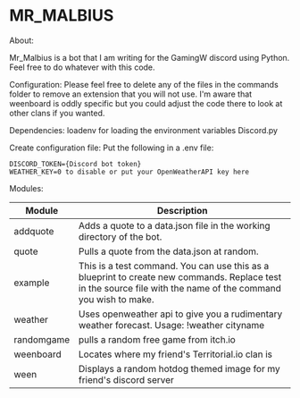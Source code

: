 # MR_MALBIUS


About:

Mr_Malbius is a bot that I am writing for the GamingW discord using Python.
Feel free to do whatever with this code.



Configuration:
Please feel free to delete any of the files in the commands folder to remove an extension that you will not use.
I'm aware that weenboard is oddly specific but you could adjust the code there to look at other clans if you wanted.

Dependencies:
loadenv for loading the environment variables
Discord.py

Create configuration file:
Put the following in a .env file:
```
DISCORD_TOKEN={Discord bot token}
WEATHER_KEY=0 to disable or put your OpenWeatherAPI key here
```

Modules:

|  Module | Description   |
| ------------ | ------------ |
|  addquote  | Adds a quote to a data.json file in the working directory of the bot.    |
|  quote   | Pulls a quote from the data.json at random.  |
|  example  | This is a test command. You can use this as a blueprint to create new commands. Replace test in the source file with the name of the command you wish to make. |
| weather |  Uses openweather api to give you a rudimentary weather forecast. Usage: !weather cityname |
| randomgame | pulls a random free game from itch.io |
| weenboard | Locates where my friend's Territorial.io clan is|
| ween | Displays a random hotdog themed image for my friend's discord server |



